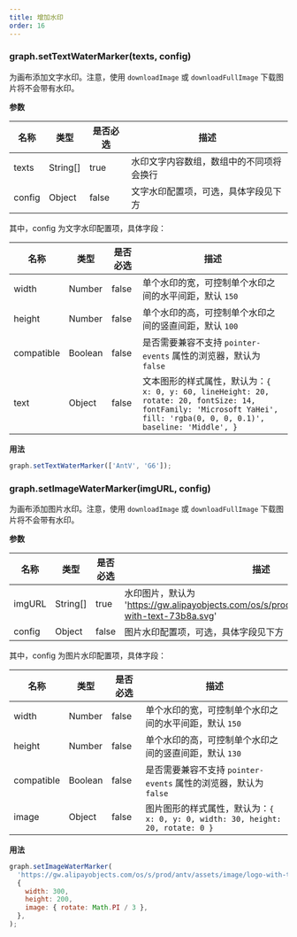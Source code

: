 ```yaml
---
title: 增加水印
order: 16
---
```


### graph.setTextWaterMarker(texts, config)

为画布添加文字水印。注意，使用 `downloadImage` 或 `downloadFullImage` 下载图片将不会带有水印。

**参数**

| 名称   | 类型     | 是否必选 | 描述                                     |
| ------ | -------- | -------- | ---------------------------------------- |
| texts  | String[] | true     | 水印文字内容数组，数组中的不同项将会换行 |
| config | Object   | false    | 文字水印配置项，可选，具体字段见下方     |

其中，config 为文字水印配置项，具体字段：

| 名称 | 类型 | 是否必选 | 描述 |
| --- | --- | --- | --- |
| width | Number | false | 单个水印的宽，可控制单个水印之间的水平间距，默认 `150` |
| height | Number | false | 单个水印的高，可控制单个水印之间的竖直间距，默认 `100` |
| compatible | Boolean | false | 是否需要兼容不支持 `pointer-events` 属性的浏览器，默认为 `false` |
| text | Object | false | 文本图形的样式属性，默认为：`{ x: 0, y: 60, lineHeight: 20, rotate: 20, fontSize: 14, fontFamily: 'Microsoft YaHei', fill: 'rgba(0, 0, 0, 0.1)', baseline: 'Middle', }` |

**用法**

```javascript
graph.setTextWaterMarker(['AntV', 'G6']);
```

### graph.setImageWaterMarker(imgURL, config)

为画布添加图片水印。注意，使用 `downloadImage` 或 `downloadFullImage` 下载图片将不会带有水印。

**参数**

| 名称 | 类型 | 是否必选 | 描述 |
| --- | --- | --- | --- |
| imgURL | String[] | true | 水印图片，默认为 'https://gw.alipayobjects.com/os/s/prod/antv/assets/image/logo-with-text-73b8a.svg' |
| config | Object | false | 图片水印配置项，可选，具体字段见下方 |

其中，config 为图片水印配置项，具体字段：

| 名称 | 类型 | 是否必选 | 描述 |
| --- | --- | --- | --- |
| width | Number | false | 单个水印的宽，可控制单个水印之间的水平间距，默认 `150` |
| height | Number | false | 单个水印的高，可控制单个水印之间的竖直间距，默认 `130` |
| compatible | Boolean | false | 是否需要兼容不支持 `pointer-events` 属性的浏览器，默认为 `false` |
| image | Object | false | 图片图形的样式属性，默认为：`{ x: 0, y: 0, width: 30, height: 20, rotate: 0 }` |

**用法**

```javascript
graph.setImageWaterMarker(
  'https://gw.alipayobjects.com/os/s/prod/antv/assets/image/logo-with-text-73b8a.svg',
  {
    width: 300,
    height: 200,
    image: { rotate: Math.PI / 3 },
  },
);
```
